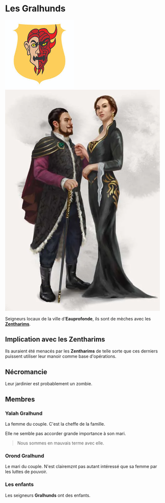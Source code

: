 # Les Gralhunds

![Blason](../../_images/gralhund_blason.jpg)
![Blason](../../_images/TheGralhunds.webp)

Seigneurs locaux de la ville d'**Eauprofonde**, ils sont de mèches avec les [**Zentharims**](./Zentharims.md).

## Implication avec les Zentharims
Ils auraient été menacés par les **Zentharims** de telle sorte que ces derniers puissent utiliser leur manoir comme base d'opérations.

## Nécromancie
Leur jardinier est probablement un zombie.

## Membres

### Yalah Gralhund
La femme du couple. C'est la cheffe de la famille. 

Elle ne semble pas accorder grande importance à son mari.

> Nous sommes en mauvais terme avec elle.

### Orond Gralhund
Le mari du couple. N'est clairemznt pas autant intéressé que sa femme par les luttes de pouvoir.

### Les enfants
Les seigneurs **Gralhunds** ont des enfants.